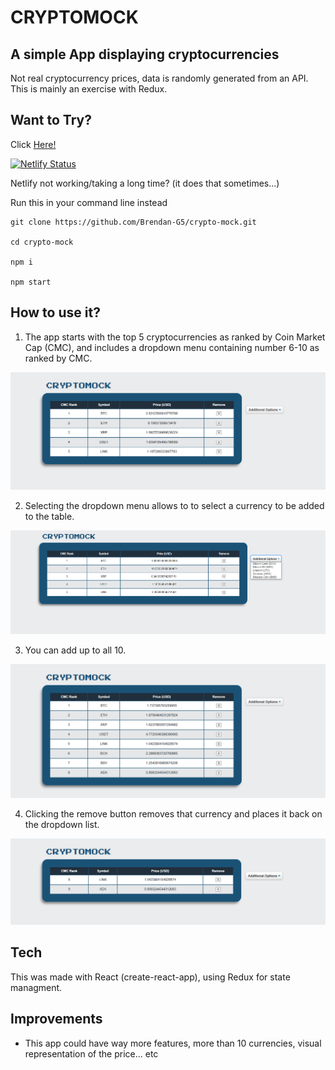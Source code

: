 # CRYPTOMOCK

## A simple App displaying cryptocurrencies  

Not real cryptocurrency prices, data is randomly generated from an API. This is mainly an exercise with Redux.

## Want to Try?

Click [Here!](https://crypto-mock.netlify.app/)

[![Netlify Status](https://api.netlify.com/api/v1/badges/60d6165b-e5ca-432a-9e2f-9869011b405f/deploy-status)](https://app.netlify.com/sites/crypto-mock/deploys)

Netlify not working/taking a long time? (it does that sometimes...)

Run this in your command line instead

```
git clone https://github.com/Brendan-G5/crypto-mock.git

cd crypto-mock

npm i

npm start
```



## How to use it?

1. The app starts with the top 5 cryptocurrencies as ranked by Coin Market Cap (CMC), and includes a dropdown menu containing number 6-10 as ranked by CMC.

![](./assets/Crypto1.png)

2. Selecting the dropdown menu allows to to select a currency to be added to the table.

![](./assets/Crypto2.png)

3. You can add up to all 10.

![](./assets/Crypto3.png)

4. Clicking the remove button removes that currency and places it back on the dropdown list.

![](./assets/Crypto4.png)

## Tech

This was made with React (create-react-app), using Redux for state managment. 

## Improvements

- This app could have way more features, more than 10 currencies, visual representation of the price... etc
